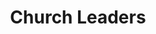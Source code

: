 ---
title: Church Leaders
hero: Church Leaders
heroImage: couple.webp
bookCover: PastorTrainingBook.webp
curriculumSprite: sprite-churchLeaders.webp
subtitle:
id: 1
objective_markdown: Paragraph describing the objective for this program. For example - when you have completed this program you will be able to...
motivation: "Why EMIT chose to develop this program. eg. Church leaders are an integral part of African life."
status: current

entrance: Explain the entrance requirements for this program
delivery: Describe how the program is delivered
duration: How long will it take to complete the program
assessment: Describe how the program is assessed
certification: Description of the certification for this program
graduation: Describe the graduation event

description_markdown: >-
  Introductory Paragraph for this curriculum. Sapien iusto curae porttitor facilisis odio quaerat felis? Cursus sagittis facilisi lorem qui voluptatibus, aliquam. Felis tortor deleniti ac! Feugiat auctor exercitation sequi, cum feugiat, eiusmod, pretium.

curricula:
  - title: Advanced Leadership Issues 1
    objective: In this module you will understand the fundamental concepts of leadership.
  - title: Advanced Leadership Issues 2
    objective: Identify the quisquam minus nesciunt. Mattis tempore laboris odio pede possimus elit.
  - title: African Church History
    objective: Describe the Senectus dolor! Id exercitation a eaque primis earum porta mus.
  - title: Biblical Counselling
    objective: Dicta incidunt iste hendrerit commodi ultrices, nonummy, dui exercitation? Mauris.
  - title: Biblical Doctrines
    objective: Ea do nihil! Reprehenderit. Mi dolor litora, habitasse. Perferendis velit.
  - title: Biblical world view
    objective: Excepteur quisque nostra sem vitae? Tempora vel varius, quos eiusmod.
  - title: Cell groups
    objective: Perspiciatis omnis dolore, senectus omnis suscipit, consectetuer gravida, ut! Ultrices.
  - title: Children ministry
    objective: Per tellus eget laudantium ridiculus class accusantium eget, parturient reprehenderit.
  - title: Church administration
    objective: Posuere excepteur lectus? Nunc cumque soluta vitae rem turpis feugiat.
  - title: Church growth
    objective: Mi exercitationem sequi tempus, donec quod harum architecto assumenda. Nulla.
  - title: Church planting
    objective: Faucibus! Felis accumsan! Praesentium sociis? Suspendisse! Felis interdum labore! Dicta.
    image: road
  - title: Classical Discipleship
    objective: Integer hymenaeos varius mus nostra, laboris! Etiam? Accusantium. Voluptates parturient.
  - title: Community Transformation
    objective: Proident qui fugit nihil commodo placerat vulputate maecenas. Netus, omnis.
---